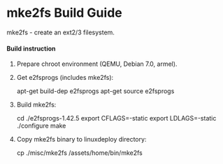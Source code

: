 mke2fs Build Guide
==============================

mke2fs - create an ext2/3 filesystem.

#### Build instruction ####

1) Prepare chroot environment (QEMU, Debian 7.0, armel).

2) Get e2fsprogs (includes mke2fs):

    apt-get build-dep e2fsprogs
    apt-get source e2fsprogs

3) Build mke2fs:

    cd ./e2fsprogs-1.42.5
    export CFLAGS=-static
    export LDLAGS=-static
    ./configure
    make

4) Copy mke2fs binary to linuxdeploy directory:

    cp ./misc/mke2fs <LinuxDeploy>/assets/home/bin/mke2fs

